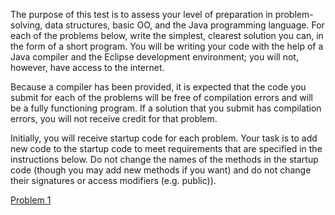 The purpose of this test is to assess your level of preparation in problem-solving, data structures,  basic OO, and the Java programming language. For each of the problems below, write the simplest,  clearest solution you can, in the form of a short program. You will be writing your code with the help of  a Java compiler and the Eclipse development environment; you will not, however, have access to the  internet. 

Because a compiler has been provided, it is expected that  the code you submit for each of the problems will be free of compilation errors and will be a fully  functioning program. If a solution that you submit has compilation errors, you will not receive credit for  that problem. 

Initially, you will receive startup code for each problem. Your task is to add new code to the startup  code to meet requirements that are specified in the instructions below. Do not change the names of the  methods in the startup code (though you may add new methods if you want) and do not change their  signatures or access modifiers (e.g. public)). 

[Problem 1](java_fundemantals_m\src\main\java\javam\fundamentals\m\problem1\README.md)

